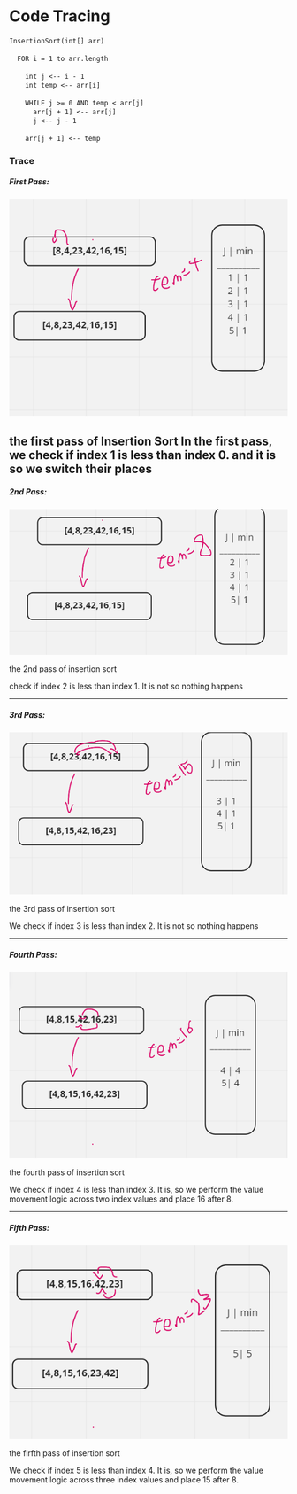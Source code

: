 # Code Tracing 


```
InsertionSort(int[] arr)

  FOR i = 1 to arr.length

    int j <-- i - 1
    int temp <-- arr[i]

    WHILE j >= 0 AND temp < arr[j]
      arr[j + 1] <-- arr[j]
      j <-- j - 1

    arr[j + 1] <-- temp
```

### Trace
##### First Pass:
![pass1](./imgs/1.png)

the first pass of Insertion Sort
In the first pass, we check if index 1 is less than index 0. and it is 
so we switch their places
---
##### 2nd Pass:

![pass2](./imgs/2.png)

the 2nd pass of insertion sort

check if index 2 is less than index 1. It is not so nothing happens

---
##### 3rd Pass:

![pass3](./imgs/3.png)

the 3rd pass of insertion sort

We check if index 3 is less than index 2. It is not so nothing happens

---
##### Fourth Pass:

![pass4](./imgs/4.png)

the fourth pass of insertion sort

We check if index 4 is less than index 3. It is, so we perform the value movement logic across two index values and place 16 after 8.

---
##### Fifth Pass:

![pass5](./imgs/5.png)

the firfth pass of insertion sort

We check if index 5 is less than index 4. It is, so we perform the value movement logic across three index values and place 15 after 8.
